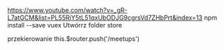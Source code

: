 https://www.youtube.com/watch?v=_gR-L7atGCM&list=PL55RiY5tL51qxUbODJG9cgrsVd7ZHbPrt&index=13
npm install --save vuex
Utwórrz folder store

przekierowanie
this.$router.push('/meetups')